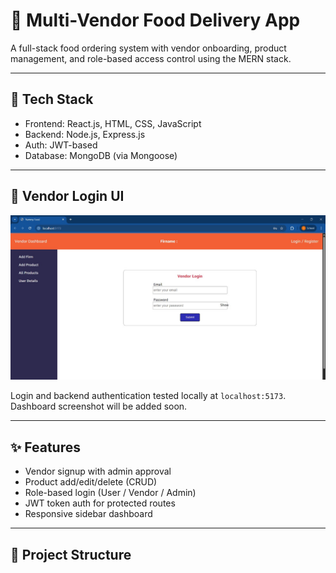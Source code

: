 # 🍔 Multi-Vendor Food Delivery App

A full-stack food ordering system with vendor onboarding, product management, and role-based access control using the MERN stack.

---

## 🚀 Tech Stack

- Frontend: React.js, HTML, CSS, JavaScript
- Backend: Node.js, Express.js
- Auth: JWT-based
- Database: MongoDB (via Mongoose)

---

## 🔐 Vendor Login UI

<img src="assets\vendor-login.jpg" alt="Vendor Login Screenshot" width="750"/>

Login and backend authentication tested locally at `localhost:5173`. Dashboard screenshot will be added soon.

---

## ✨ Features

- Vendor signup with admin approval
- Product add/edit/delete (CRUD)
- Role-based login (User / Vendor / Admin)
- JWT token auth for protected routes
- Responsive sidebar dashboard

---

## 📂 Project Structure

